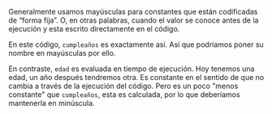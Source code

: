 Generalmente usamos mayúsculas para constantes que están codificadas de “forma fija”. O, en otras palabras, cuando el valor se conoce antes de la ejecución y esta escrito directamente en el código.

En este código, `cumpleaños` es exactamente así. Así que podríamos poner su nombre en mayúsculas por ello.

En contraste, `edad` es evaluada en tiempo de ejecución. Hoy tenemos una edad, un año después tendremos otra. Es constante en el sentido de que no cambia a través de la ejecución del código. Pero es un poco "menos constante" que `cumpleaños`, esta es calculada, por lo que deberíamos mantenerla en minúscula.
